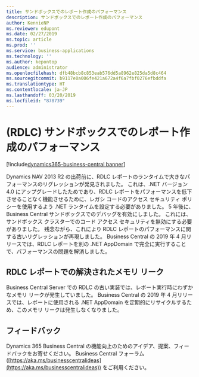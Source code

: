 ```yaml
---
title: サンドボックスでのレポート作成のパフォーマンス
description: サンドボックスでのレポート作成のパフォーマンス
author: KennieNP
ms.reviewer: edupont
ms.date: 02/27/2019
ms.topic: article
ms.prod: ''
ms.service: business-applications
ms.technology: ''
ms.author: kepontop
audience: administrator
ms.openlocfilehash: dfb48bcb8c853eab576dd5a8962e825da5d8c464
ms.sourcegitcommit: b9117e0a006fe421a672a4f6a7fbf0276efbddfa
ms.translationtype: HT
ms.contentlocale: ja-JP
ms.lasthandoff: 03/20/2019
ms.locfileid: "878739"
---
```

# <a name="rdlc-reporting-performance-on-sandboxes"></a>(RDLC) サンドボックスでのレポート作成のパフォーマンス

[!include[dynamics365-business-central banner](../includes/dynamics365-business-central.md)]

Dynamics NAV 2013 R2 の出荷前に、RDLC レポートのランタイムで大きなパフォーマンスのリグレッションが発見されました。 これは、.NET バージョン 4.0 にアップグレードしたためであり、RDLC レポートをパフォーマンスを低下させることなく機能させるために、レガシ コードのアクセス セキュリティ ポリシーを使用するよう .NET ランタイムを設定する必要がありました。 5 年後に、Business Central サンドボックスでのデバッグを有効にしました。 これには、サンドボックス クラスターでのコード アクセス セキュリティを無効にする必要がありました。 残念ながら、これにより RDLC レポートのパフォーマンスに関する古いリグレッションが再現しました。 Business Central の 2019 年 4 月リリースでは、RDLC レポートを別の .NET AppDomain で完全に実行することで、パフォーマンスの問題を解消しました。

## <a name="solved-memory-leak-in-rdlc-reporting"></a>RDLC レポートでの解決されたメモリ リーク

Business Central Server での RDLC の古い実装では、レポート実行時にわずかなメモリ リークが発生していました。 Business Central の 2019 年 4 月リリースでは、レポートに使用される .NET AppDomain を定期的にリサイクルするため、このメモリ リークは発生しなくなりました。

## <a name="tell-us-what-you-think"></a>フィードバック
Dynamics 365 Business Central の機能向上のためのアイデア、提案、フィードバックをお寄せください。 Business Central フォーラム ([https://aka.ms/businesscentralideas](https://aka.ms/businesscentralideas)) をご利用ください。
